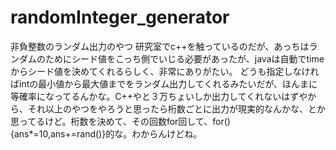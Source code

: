 # randomInteger_generator

非負整数のランダム出力のやつ
研究室でc++を触っているのだが、あっちはランダムのためにシード値をこっち側でいじる必要があったが、javaは自動でtimeからシード値を決めてくれるらしく、非常にありがたい。
どうも指定しなければintの最小値から最大値までをランダム出力してくれるみたいだが、ほんまに等確率になってるんかな。C++やと３万ちょいしか出力してくれないはずやから、それ以上のやつをやろうと思ったら桁数ごとに出力が現実的なんかな、とか思ってるけど。桁数を決めて、その回数for回して、for(){ans*=10,ans+=rand()}的な。わからんけどね。
